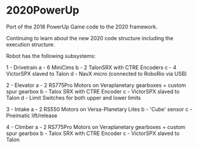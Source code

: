 # 2020PowerUp
Port of the 2018 PowerUp Game code to the 2020 framework.

Continuing to learn about the new 2020 code structure including the execution structure.

Robot has the following subsystems:

1 - Drivetrain
  a - 6 MiniCims
  b - 2 TalonSRX with CTRE Encoders 
  c - 4 VictorSPX slaved to Talon
  d - NavX micro (connected to RoboRio via USB)

2 - Elevator
  a - 2 RS775Pro Motors on Veraplanetary gearboxes + custom spur gearbox
  b - Talox SRX with CTRE Encoder
  c - VictorSPX slaved to Talon
  d - Limit Switches for both upper and lower limits

3 - Intake
  a - 2 RS550 Motors on Versa-Planetary Lites
  b - 'Cube' sensor
  c - Pneimatic lift/release

4 - Climber
  a - 2 RS775Pro Motors on Veraplanetary gearboxes + custom spur gearbox
  b - Talox SRX with CTRE Encoder
  c - VictorSPX slaved to Talon
